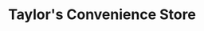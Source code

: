 ---
title: "Taylor's Convenience Store"
url: /wallaceburg/taylors-convenience-store/
shop: Lebensmittel
---
